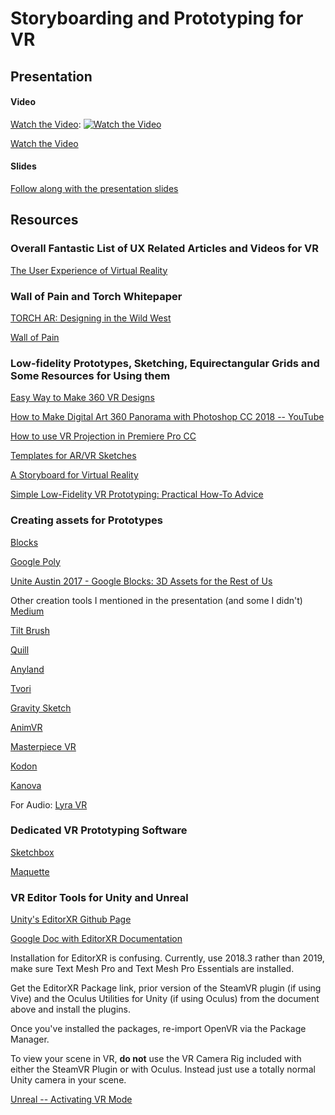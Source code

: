 # Storyboarding and Prototyping for VR

## Presentation

#### Video

[Watch the Video](https://www.youtube.com/watch?v=Az0z6aXNLEQ):
[![Watch the Video](https://img.youtube.com/vi/Az0z6aXNLEQ/hqdefault.jpg)](https://www.youtube.com/watch?v=Az0z6aXNLEQ)

[Watch the Video](https://www.youtube.com/watch?v=Az0z6aXNLEQ)

#### Slides

[Follow along with the presentation slides](https://docs.google.com/presentation/d/1H1BBZSYgEewr3RfNVpV-Vk-tUvdJMyJDXQYctZxF8Gc/edit?usp=sharing)


## Resources

### Overall Fantastic List of UX Related Articles and Videos for VR
[The User Experience of Virtual Reality](https://www.uxofvr.com/)

### Wall of Pain and Torch Whitepaper
[TORCH AR: Designing in the Wild West](https://www.torch.app/whitepaper)

[Wall of Pain](https://www.torch.app/pain)

### Low-fidelity Prototypes, Sketching, Equirectangular Grids and Some Resources for Using them
[Easy Way to Make 360 VR Designs](https://medium.com/inborn-experience/easy-way-to-make-360-vr-designs-c00ee2910b22)

[How to Make Digital Art 360 Panorama with Photoshop CC 2018 -- YouTube](https://www.youtube.com/watch?v=TqFiXYzF-Wc)

[How to use VR Projection in Premiere Pro CC](https://helpx.adobe.com/premiere-pro/how-to/vr-projection.html)

[Templates for AR/VR Sketches](https://medium.com/inborn-experience/templates-for-ar-vr-sketches-e424dfb60e54)

[A Storyboard for Virtual Reality](https://medium.com/cinematicvr/a-storyboard-for-virtual-reality-fa000a9b4497)

[Simple Low-Fidelity VR Prototyping: Practical How-To Advice](https://blog.prototypr.io/https-medium-com-michael-c-albers-simple-low-fidelity-vr-prototyping-practical-how-to-advice-a976bd0cdcbf)

### Creating assets for Prototypes
[Blocks](https://arvr.google.com/blocks/)

[Google Poly](https://poly.google.com/)

[Unite Austin 2017 - Google Blocks: 3D Assets for the Rest of Us](https://www.youtube.com/watch?v=6k4KesmwV1Q)

Other creation tools I mentioned in the presentation (and some I didn't)
[Medium](https://www.oculus.com/medium/)

[Tilt Brush](https://www.tiltbrush.com/)

[Quill](https://quill.fb.com/)

[Anyland](http://anyland.com/)

[Tvori](https://tvori.co/)


[Gravity Sketch](https://www.gravitysketch.com/)

[AnimVR](https://nvrmind.io)

[Masterpiece VR](https://www.masterpiecevr.com/)

[Kodon](https://www.tenklabs.com/)

[Kanova](https://www.foundry.com/insights/vr-ar-mr/vr-sculpting-kanova)

For Audio:
[Lyra VR](https://lyravr.com/)


### Dedicated VR Prototyping Software

[Sketchbox](https://www.sketchbox3d.com/)

[Maquette](https://www.maquette.ms/)


### VR Editor Tools for Unity and Unreal

[Unity's EditorXR Github Page](https://github.com/Unity-Technologies/EditorXR)

[Google Doc with EditorXR Documentation](https://docs.google.com/document/d/1RD0SAjWnXdtY6eOC4qHk_fcl7w2-aBGrF3rX5pk5KDo/edit)

Installation for EditorXR is confusing. Currently, use 2018.3 rather than 2019, make sure Text Mesh Pro and Text Mesh Pro Essentials are installed.

Get the EditorXR Package link, prior version of the SteamVR plugin (if using Vive) and the Oculus Utilities for Unity (if using Oculus) from the document above and install the plugins.

Once you've installed the packages, re-import OpenVR via the Package Manager.

To view your scene in VR, **do not** use the VR Camera Rig included with either the SteamVR Plugin or with Oculus. Instead just use a totally normal Unity camera in your scene.

[Unreal -- Activating VR Mode](https://docs.unrealengine.com/en-US/Engine/Editor/VR/ActivateVRMode/index.html)
